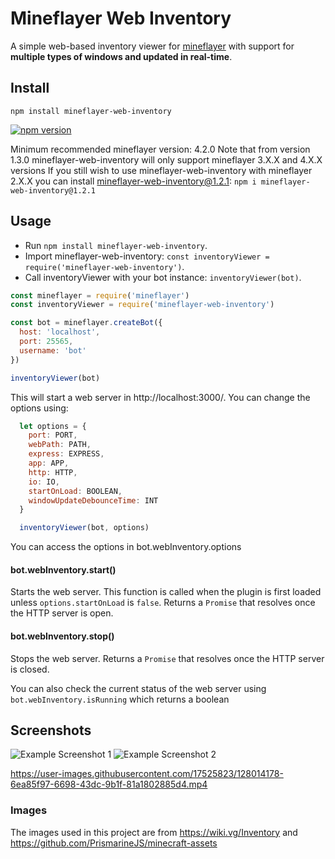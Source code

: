# Mineflayer Web Inventory
A simple web-based inventory viewer for [mineflayer](https://github.com/PrismarineJS/mineflayer) with support for **multiple types of windows and updated in real-time**.

## Install
`npm install mineflayer-web-inventory`

[![npm version](https://badge.fury.io/js/mineflayer-web-inventory.svg)](https://badge.fury.io/js/mineflayer-web-inventory)

Minimum recommended mineflayer version: 4.2.0 
Note that from version 1.3.0 mineflayer-web-inventory will only support mineflayer 3.X.X and 4.X.X versions
If you still wish to use mineflayer-web-inventory with mineflayer 2.X.X you can install mineflayer-web-inventory@1.2.1: `npm i mineflayer-web-inventory@1.2.1`

## Usage
- Run `npm install mineflayer-web-inventory`.
- Import mineflayer-web-inventory: `const inventoryViewer = require('mineflayer-web-inventory')`.
- Call inventoryViewer with your bot instance: `inventoryViewer(bot)`.

```js
const mineflayer = require('mineflayer')
const inventoryViewer = require('mineflayer-web-inventory')

const bot = mineflayer.createBot({
  host: 'localhost',
  port: 25565,
  username: 'bot'
})

inventoryViewer(bot)
```

This will start a web server in http://localhost:3000/.
You can change the options using:
```js
  let options = {
    port: PORT,
    webPath: PATH,
    express: EXPRESS,
    app: APP,
    http: HTTP,
    io: IO,
    startOnLoad: BOOLEAN,
    windowUpdateDebounceTime: INT
  }

  inventoryViewer(bot, options)
```
You can access the options in bot.webInventory.options

#### bot.webInventory.start()
Starts the web server. This function is called when the plugin is first loaded unless `options.startOnLoad` is `false`. Returns a `Promise` that resolves once the HTTP server is open.

#### bot.webInventory.stop()
Stops the web server. Returns a `Promise` that resolves once the HTTP server is closed.

You can also check the current status of the web server using `bot.webInventory.isRunning` which returns a boolean

## Screenshots
![Example Screenshot 1](https://user-images.githubusercontent.com/17525823/128013976-493448e3-aa22-43bc-8fb9-428f1ccf9b5f.png)
![Example Screenshot 2](https://user-images.githubusercontent.com/17525823/128013983-31f50c2f-e453-401b-a697-d21682e0c980.png)

https://user-images.githubusercontent.com/17525823/128014178-6ea85f97-6698-43dc-9b1f-81a1802885d4.mp4

### Images
The images used in this project are from https://wiki.vg/Inventory and https://github.com/PrismarineJS/minecraft-assets